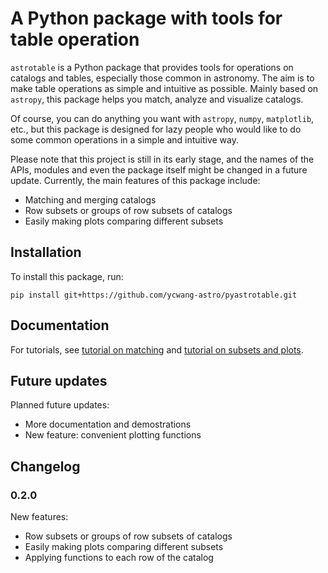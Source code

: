 # A Python package with tools for table operation

`astrotable` is a Python package that provides tools for operations on catalogs and tables, especially those common in astronomy. The aim is to make table operations as simple and intuitive as possible. Mainly based on `astropy`, this package helps you match, analyze and visualize catalogs. 

Of course, you can do anything you want with `astropy`, `numpy`, `matplotlib`, etc., but this package is designed for lazy people who would like to do some common operations in a simple and intuitive way.

Please note that this project is still in its early stage, and the names of the APIs, modules and even the package itself might be changed in a future update. Currently, the main features of this package include:
- Matching and merging catalogs
- Row subsets or groups of row subsets of catalogs
- Easily making plots comparing different subsets

## Installation

To install this package, run:
```
pip install git+https://github.com/ycwang-astro/pyastrotable.git
```

## Documentation
For tutorials, see [tutorial on matching](tutorials/tutorial1_matching.ipynb) and [tutorial on subsets and plots](tutorials/tutorial2_subset_and_plot.ipynb).

## Future updates
Planned future updates:
- More documentation and demostrations
- New feature: convenient plotting functions

## Changelog
### 0.2.0
New features:
- Row subsets or groups of row subsets of catalogs
- Easily making plots comparing different subsets
- Applying functions to each row of the catalog
